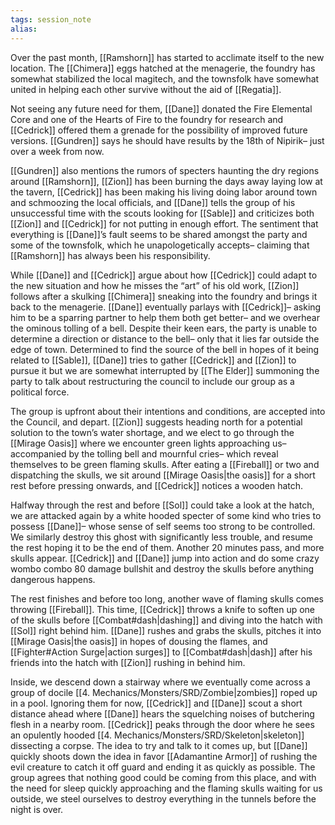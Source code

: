 ```yaml
---
tags: session_note
alias: 
---
```


Over the past month, [[Ramshorn]] has started to acclimate itself to the new location. The [[Chimera]] eggs hatched at the menagerie, the foundry has somewhat stabilized the local magitech, and the townsfolk have somewhat united in helping each other survive without the aid of [[Regatia]].

Not seeing any future need for them, [[Dane]] donated the Fire Elemental Core and one of the Hearts of Fire to the foundry for research and [[Cedrick]] offered them a grenade for the possibility of improved future versions. [[Gundren]] says he should have results by the 18th of Nipirik– just over a week from now.

[[Gundren]] also mentions the rumors of specters haunting the dry regions around [[Ramshorn]], [[Zion]] has been burning the days away laying low at the tavern, [[Cedrick]] has been making his living doing labor around town and schmoozing the local officials, and [[Dane]] tells the group of his unsuccessful time with the scouts looking for [[Sable]] and criticizes both [[Zion]] and [[Cedrick]] for not putting in enough effort. The sentiment that everything is [[Dane]]’s fault seems to be shared amongst the party and some of the townsfolk, which he unapologetically accepts– claiming that [[Ramshorn]] has always been his responsibility.

While [[Dane]] and [[Cedrick]] argue about how [[Cedrick]] could adapt to the new situation and how he misses the “art” of his old work, [[Zion]] follows after a skulking [[Chimera]] sneaking into the foundry and brings it back to the menagerie. [[Dane]] eventually parlays with [[Cedrick]]– asking him to be a sparring partner to help them both get better– and we overhear the ominous tolling of a bell. Despite their keen ears, the party is unable to determine a direction or distance to the bell– only that it lies far outside the edge of town. Determined to find the source of the bell in hopes of it being related to [[Sable]], [[Dane]] tries to gather [[Cedrick]] and [[Zion]] to pursue it but we are somewhat interrupted by [[The Elder]] summoning the party to talk about restructuring the council to include our group as a political force.

The group is upfront about their intentions and conditions, are accepted into the Council, and depart. [[Zion]] suggests heading north for a potential solution to the town’s water shortage, and we elect to go through the [[Mirage Oasis]] where we encounter green lights approaching us– accompanied by the tolling bell and mournful cries– which reveal themselves to be green flaming skulls. After eating a [[Fireball]] or two and dispatching the skulls, we sit around [[Mirage Oasis|the oasis]] for a short rest before pressing onwards, and [[Cedrick]] notices a wooden hatch. 

Halfway through the rest and before [[Sol]] could take a look at the hatch, we are attacked again by a white hooded specter of some kind who tries to possess [[Dane]]– whose sense of self seems too strong to be controlled. We similarly destroy this ghost with significantly less trouble, and resume the rest hoping it to be the end of them. Another 20 minutes pass, and more skulls appear. [[Cedrick]] and [[Dane]] jump into action and do some crazy wombo combo 80 damage bullshit and destroy the skulls before anything dangerous happens. 

The rest finishes and before too long, another wave of flaming skulls comes throwing [[Fireball]]. This time, [[Cedrick]] throws a knife to soften up one of the skulls before [[Combat#dash|dashing]] and diving into the hatch with [[Sol]] right behind him. [[Dane]] rushes and grabs the skulls, pitches it into [[Mirage Oasis|the oasis]] in hopes of dousing the flames, and [[Fighter#Action Surge|action surges]] to [[Combat#dash|dash]] after his friends into the hatch with [[Zion]] rushing in behind him.

Inside, we descend down a stairway where we eventually come across a group of docile [[4. Mechanics/Monsters/SRD/Zombie|zombies]] roped up in a pool. Ignoring them for now, [[Cedrick]] and [[Dane]] scout a short distance ahead where [[Dane]] hears the squelching noises of butchering flesh in a nearby room. [[Cedrick]] peaks through the door where he sees an opulently hooded [[4. Mechanics/Monsters/SRD/Skeleton|skeleton]] dissecting a corpse. The idea to try and talk to it comes up, but [[Dane]] quickly shoots down the idea in favor [[Adamantine Armor]] of rushing the evil creature to catch it off guard and ending it as quickly as possible. The group agrees that nothing good could be coming from this place, and with the need for sleep quickly approaching and the flaming skulls waiting for us outside, we steel ourselves to destroy everything in the tunnels before the night is over. 


